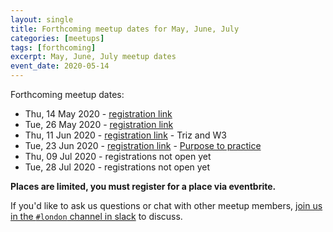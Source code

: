 ```yaml
---
layout: single
title: Forthcoming meetup dates for May, June, July
categories: [meetups]
tags: [forthcoming]
excerpt: May, June, July meetup dates
event_date: 2020-05-14
---
```


Forthcoming meetup dates:

* Thu, 14 May 2020 - [registration link](https://www.eventbrite.co.uk/e/liberating-structures-london-tickets-102943956144)
* Tue, 26 May 2020 - [registration link](https://www.eventbrite.co.uk/e/liberating-structures-uk-virtual-meetup-tickets-104755727200)
* Thu, 11 Jun 2020 - [registration link](https://www.eventbrite.co.uk/e/liberating-structures-uk-virtual-meetup-tickets-108638679214) - Triz and W3
* Tue, 23 Jun 2020 - [registration link](https://www.eventbrite.co.uk/o/liberating-structures-london-16469733729) - [Purpose to practice](http://www.liberatingstructures.com/33-purpose-to-practice-p2p/)
* Thu, 09 Jul 2020 - registrations not open yet
* Tue, 28 Jul 2020 - registrations not open yet

**Places are limited, you must register for a place via eventbrite.**

If you'd like to ask us questions or chat with other meetup members, [join us in the `#london` channel in slack](/slack) to discuss.
